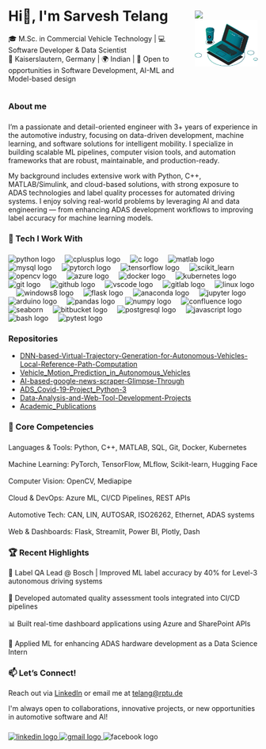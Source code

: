 <div style="display: flex; justify-content: space-between; align-items: center;">
  <div>
    <h1>Hi👋, I'm Sarvesh Telang</h1>
    <p align="left">🎓 M.Sc. in Commercial Vehicle Technology | 💻 Software Developer & Data Scientist<br>📍 Kaiserslautern, Germany | 🌍 Indian | 💼 Open to opportunities in Software Development, AI-ML and          Model-based design<br>
  </div>
  <div>
    <img src="https://visitor-badge.laobi.icu/badge?page_id=SarveshBTelang.SarveshBTelang&left_text=Profile%20Views" />
    <img src="ref.gif" alt="Reference" width="250"/>
  </div>
</div>

###

<h3 align="left">About me</h3>

###

<p align="left">I’m a passionate and detail-oriented engineer with 3+ years of experience in the automotive industry, focusing on data-driven development, machine learning, and software solutions for intelligent mobility. I specialize in building scalable ML pipelines, computer vision tools, and automation frameworks that are robust, maintainable, and production-ready.</p>

<p align="left">My background includes extensive work with Python, C++, MATLAB/Simulink, and cloud-based solutions, with strong exposure to ADAS technologies and label quality processes for automated driving systems. I enjoy solving real-world problems by leveraging AI and data engineering — from enhancing ADAS development workflows to improving label accuracy for machine learning models.</p>

###

<h3 align="left">🚀 Tech I Work With</h3>

###

<div align="left">
  <img src="https://cdn.jsdelivr.net/gh/devicons/devicon/icons/python/python-original.svg" height="40" alt="python logo"  />
  <img width="12" />
  <img src="https://cdn.jsdelivr.net/gh/devicons/devicon/icons/cplusplus/cplusplus-original.svg" height="40" alt="cplusplus logo"  />
  <img width="12" />
  <img src="https://cdn.jsdelivr.net/gh/devicons/devicon/icons/c/c-original.svg" height="40" alt="c logo"  />
  <img width="12" />
  <img src="https://cdn.jsdelivr.net/gh/devicons/devicon/icons/matlab/matlab-original.svg" height="40" alt="matlab logo"  />
  <img width="12" />
  <img src="https://cdn.jsdelivr.net/gh/devicons/devicon/icons/mysql/mysql-original.svg" height="40" alt="mysql logo"  />
  <img width="12" />
  <img src="https://cdn.jsdelivr.net/gh/devicons/devicon/icons/pytorch/pytorch-original.svg" height="40" alt="pytorch logo"  />
  <img width="12" />
  <img src="https://cdn.jsdelivr.net/gh/devicons/devicon/icons/tensorflow/tensorflow-original.svg" height="40" alt="tensorflow logo"  />
  <img width="12" />
  <img src="https://upload.wikimedia.org/wikipedia/commons/0/05/Scikit_learn_logo_small.svg" alt="scikit_learn" width="40" height="40" alt= "scikit learn logo"/>
  <img width="12" />
  <img src="https://cdn.jsdelivr.net/gh/devicons/devicon/icons/opencv/opencv-original.svg" height="40" alt="opencv logo"  />
  <img width="12" />
  <img src="https://cdn.jsdelivr.net/gh/devicons/devicon/icons/azure/azure-original.svg" height="40" alt="azure logo"  />
  <img width="12" />
  <img src="https://cdn.jsdelivr.net/gh/devicons/devicon/icons/docker/docker-original.svg" height="40" alt="docker logo"  />
  <img width="12" />
  <img src="https://cdn.jsdelivr.net/gh/devicons/devicon/icons/kubernetes/kubernetes-plain.svg" height="40" alt="kubernetes logo"  />
  <img width="12" />
  <img src="https://cdn.jsdelivr.net/gh/devicons/devicon/icons/git/git-original.svg" height="40" alt="git logo"  />
  <img width="12" />
  <img src="https://cdn.jsdelivr.net/gh/devicons/devicon/icons/github/github-original.svg" height="40" alt="github logo"  />
  <img width="12" />
  <img src="https://cdn.jsdelivr.net/gh/devicons/devicon/icons/vscode/vscode-original.svg" height="40" alt="vscode logo"  />
  <img width="12" />
  <img src="https://cdn.jsdelivr.net/gh/devicons/devicon/icons/gitlab/gitlab-original.svg" height="40" alt="gitlab logo"  />
  <img width="12" />
  <img src="https://cdn.jsdelivr.net/gh/devicons/devicon/icons/linux/linux-original.svg" height="40" alt="linux logo"  />
  <img width="12" />
  <img src="https://cdn.jsdelivr.net/gh/devicons/devicon/icons/windows8/windows8-original.svg" height="40" alt="windows8 logo"  />
  <img width="12" />
  <img src="https://cdn.jsdelivr.net/gh/devicons/devicon/icons/flask/flask-original.svg" height="40" alt="flask logo"  />
  <img width="12" />
  <img src="https://cdn.jsdelivr.net/gh/devicons/devicon/icons/anaconda/anaconda-original.svg" height="40" alt="anaconda logo"  />
  <img width="12" />
  <img src="https://cdn.jsdelivr.net/gh/devicons/devicon/icons/jupyter/jupyter-original.svg" height="40" alt="jupyter logo"  />
  <img width="12" />
  <img src="https://cdn.jsdelivr.net/gh/devicons/devicon/icons/arduino/arduino-original.svg" height="40" alt="arduino logo"  />
  <img width="12" />
  <img src="https://cdn.jsdelivr.net/gh/devicons/devicon/icons/pandas/pandas-original.svg" height="40" alt="pandas logo"  />
  <img width="12" />
  <img src="https://cdn.jsdelivr.net/gh/devicons/devicon/icons/numpy/numpy-original.svg" height="40" alt="numpy logo"  />
  <img width="12" />
  <img src="https://cdn.jsdelivr.net/gh/devicons/devicon/icons/confluence/confluence-original.svg" height="40" alt="confluence logo"  />
  <img width="12" />
  <img src="https://seaborn.pydata.org/_images/logo-mark-lightbg.svg" alt="seaborn" width="40" height="40" alt="seaborn logo"/>
  <img width="12" />
  <img src="https://cdn.jsdelivr.net/gh/devicons/devicon/icons/bitbucket/bitbucket-original.svg" height="40" alt="bitbucket logo"  />
  <img width="12" />
  <img src="https://cdn.jsdelivr.net/gh/devicons/devicon/icons/postgresql/postgresql-original.svg" height="40" alt="postgresql logo"  />
  <img width="12" />
  <img src="https://cdn.jsdelivr.net/gh/devicons/devicon/icons/javascript/javascript-original.svg" height="40" alt="javascript logo"  />
  <img width="12" />
  <img src="https://cdn.jsdelivr.net/gh/devicons/devicon/icons/bash/bash-original.svg" height="40" alt="bash logo"  />
  <img width="12" />
  <img src="https://cdn.jsdelivr.net/gh/devicons/devicon/icons/pytest/pytest-original.svg" height="40" alt="pytest logo"  />
</div>

###
<h3 align="left">Repositories</h3>

- [DNN-based-Virtual-Trajectory-Generation-for-Autonomous-Vehicles-Local-Reference-Path-Computation](https://github.com/SarveshBTelang/DNN-based-Virtual-Trajectory-Generation-for-Autonomous-Vehicles-Local-Reference-Path-Computation)
- [Vehicle_Motion_Prediction_in_Autonomous_Vehicles](https://github.com/SarveshBTelang/Vehicle_Motion_Prediction_in_Autonomous_Vehicles)
- [AI-based-google-news-scraper-Glimpse-Through](https://github.com/SarveshBTelang/AI-based-google-news-scraper-Glimpse-Through)
- [ADS_Covid-19-Project_Python-3](https://github.com/SarveshBTelang/ADS_Covid-19-Project_Python-3)
- [Data-Analysis-and-Web-Tool-Development-Projects](https://github.com/SarveshBTelang/Data-Analysis-and-Web-Tool-Development-Projects)
- [Academic_Publications](https://github.com/SarveshBTelang/Academic_Publications_Sarvesh_Telang)

###

<h3 align="left">🔧 Core Competencies</h3>

###
<p align="left">Languages & Tools: Python, C++, MATLAB, SQL, Git, Docker, Kubernetes<br><br>Machine Learning: PyTorch, TensorFlow, MLflow, Scikit-learn, Hugging Face<br><br>Computer Vision: OpenCV, Mediapipe<br><br>Cloud & DevOps: Azure ML, CI/CD Pipelines, REST APIs<br><br>Automotive Tech: CAN, LIN, AUTOSAR, ISO26262, Ethernet, ADAS systems<br><br>Web & Dashboards: Flask, Streamlit, Power BI, Plotly, Dash<br>
  
<h3 align="left">🏆 Recent Highlights</h3>

📌 Label QA Lead @ Bosch | Improved ML label accuracy by 40% for Level-3 autonomous driving systems<br><br>🚀 Developed automated quality assessment tools integrated into CI/CD pipelines<br><br>📊 Built real-time dashboard applications using Azure and SharePoint APIs<br><br>🤖 Applied ML for enhancing ADAS hardware development as a Data Science Intern</p>

###

<h3 align="left">📫 Let’s Connect!</h3>

Reach out via [LinkedIn](https://www.linkedin.com/in/sarvesh-telang-17916448/) or email me at [telang@rptu.de](mailto:telang@rptu.de)

I'm always open to collaborations, innovative projects, or new opportunities in automotive software and AI!

###

<div align="left">
  <a href="https://www.linkedin.com/in/sarvesh-telang-17916448/" target="_blank">
    <img src="https://raw.githubusercontent.com/maurodesouza/profile-readme-generator/master/src/assets/icons/social/linkedin/default.svg" width="52" height="40" alt="linkedin logo"  />
  </a>
  <a href="telang@rptu.de" target="_blank">
    <img src="https://raw.githubusercontent.com/maurodesouza/profile-readme-generator/master/src/assets/icons/social/gmail/default.svg" width="52" height="40" alt="gmail logo"  />
  </a>
  <img src="https://raw.githubusercontent.com/maurodesouza/profile-readme-generator/master/src/assets/icons/social/facebook/default.svg" width="52" height="40" alt="facebook logo"  />
</div>

###

